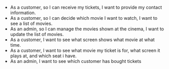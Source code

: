 - As a customer, so I can receive my tickets, I want to provide my contact information.
- As a customer, so I can decide which movie I want to watch, I want to see a list of movies.
- As an admin, so I can manage the movies shown at the cinema, I want to update the list of movies.
- As a customer, I want to see what screen shows what movie at what time.
- As a customer, I want to see what movie my ticket is for, what screen it plays at, and which seat i have.
- As an admin, I want to see which customer has bought tickets
